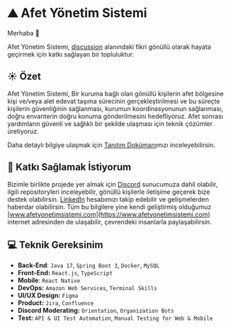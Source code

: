 
# ⛰️ **Afet Yönetim Sistemi**

Merhaba 👋

Afet Yönetim Sistemi, [discussion](https://github.com/acikkaynak/afet-org/discussions/35) alanındaki fikri gönüllü olarak hayata geçirmek için katkı sağlayan bir topluluktur.

## ☀️ Özet

Afet Yönetim Sistemi, Bir kuruma bağlı olan gönüllü kişilerin afet bölgesine kişi ve/veya alet edevat taşıma sürecinin gerçekleştirilmesi ve bu süreçte kişilerin güvenliğinin sağlanması, kurumun koordinasyonunun sağlanması, doğru envanterin doğru konuma gönderilmesini hedefliyoruz. Afet sonrası yardımların güvenli ve sağlıklı bir şekilde ulaşması için teknik çözümler üretiyoruz. 

Daha detaylı bilgiye ulaşmak için [Tanıtım Dokümanı](https://github.com/afet-yonetim-sistemi/.github/files/13479159/ays_introduction.pdf)mızı inceleyebilirsin.

## 🚀 Katkı Sağlamak İstiyorum

Bizimle birlikte projede yer almak için [Discord](https://discord.gg/3ShTaTJr4f) sunucumuza dahil olabilir, ilgili repositoryleri inceleyebilir, gönüllü kişilerle iletişime geçerek bize destek olabilirsin. [LinkedIn](https://tr.linkedin.com/company/afetyonetimsistemi) hesabımızı takip edebilir ve gelişmelerden haberdar olabilirsin. Tüm bu bilgilere yine kendi geliştirmiş olduğumuz [www.afetyonetimsistemi.com](https://www.afetyonetimsistemi.com) internet adresinden de ulaşabilir, çevrendeki insanlarla paylaşabilirsin.

## 💻 Teknik Gereksinim

- **Back-End**: `Java 17`, `Spring Boot 3`, `Docker`, `MySQL`
- **Front-End:** `React.js`, `TypeScript`
- **Mobile**: `React Native`
- **DevOps:** `Amazon Web Services`, `Terminal Skills`
- **UI/UX Design:** `Figma`
- **Product:** `Jira`, `Confluence`
- **Discord Moderating:** `Orientation`, `Organization Bots`
- **Test:** `API & UI Test Automation`, `Manual Testing for Web & Mobile`
